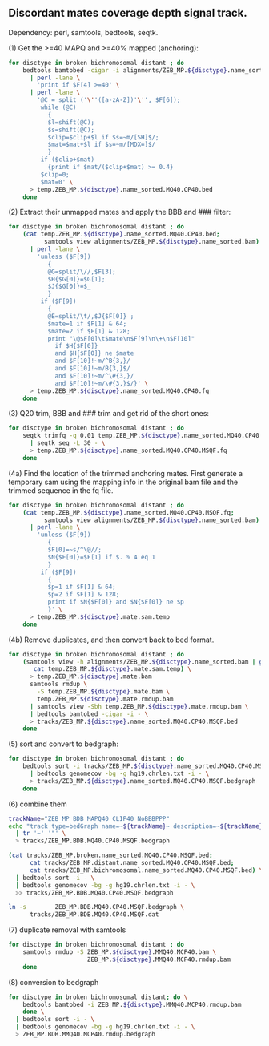 ## Discordant mates coverage depth signal track.

Dependency: perl, samtools, bedtools, seqtk.

(1) Get the >=40 MAPQ and >=40% mapped (anchoring):

```bash  
for disctype in broken bichromosomal distant ; do
    bedtools bamtobed -cigar -i alignments/ZEB_MP.${disctype}.name_sorted.bam \
      | perl -lane \
        'print if $F[4] >=40' \
      | perl -lane \
        '@C = split ('\''([a-zA-Z])'\'', $F[6]);
         while (@C)
           {
           $l=shift(@C);
           $s=shift(@C);
           $clip=$clip+$l if $s=~m/[SH]$/;
           $mat=$mat+$l if $s=~m/[MDX=]$/
           }
         if ($clip+$mat)
           {print if $mat/($clip+$mat) >= 0.4}
         $clip=0;
         $mat=0' \
      > temp.ZEB_MP.${disctype}.name_sorted.MQ40.CP40.bed
    done
```

(2) Extract their unmapped mates and apply the BBB and ### filter:

```bash  
for disctype in broken bichromosomal distant ; do
    (cat temp.ZEB_MP.${disctype}.name_sorted.MQ40.CP40.bed;
          samtools view alignments/ZEB_MP.${disctype}.name_sorted.bam) \
      | perl -lane \
        'unless ($F[9])
           {
           @G=split/\//,$F[3];
           $H{$G[0]}=$G[1];
           $J{$G[0]}=$_
           }
         if ($F[9])
           {
           @E=split/\t/,$J{$F[0]} ;
           $mate=1 if $F[1] & 64;
           $mate=2 if $F[1] & 128;
           print "\@$F[0]\t$mate\n$F[9]\n\+\n$F[10]"
             if $H{$F[0]}
             and $H{$F[0]} ne $mate
             and $F[10]!~m/^B{3,}/
             and $F[10]!~m/B{3,}$/
             and $F[10]!~m/^\#{3,}/
             and $F[10]!~m/\#{3,}$/}' \
      > temp.ZEB_MP.${disctype}.name_sorted.MQ40.CP40.fq
    done
```

(3) Q20 trim, BBB and ### trim and get rid of the short ones:

```bash  
for disctype in broken bichromosomal distant ; do
    seqtk trimfq -q 0.01 temp.ZEB_MP.${disctype}.name_sorted.MQ40.CP40.fq \
      | seqtk seq -L 30 - \
      > temp.ZEB_MP.${disctype}.name_sorted.MQ40.CP40.MSQF.fq
    done
```

(4a) Find the location of the trimmed anchoring mates. First generate a
temporary sam using the mapping info in the original bam file and the trimmed
sequence in the fq file.

```bash  
for disctype in broken bichromosomal distant ; do
    (cat temp.ZEB_MP.${disctype}.name_sorted.MQ40.CP40.MSQF.fq;
          samtools view alignments/ZEB_MP.${disctype}.name_sorted.bam) \
      | perl -lane \
        'unless ($F[9])
           {
           $F[0]=~s/^\@//;
           $N{$F[0]}=$F[1] if $. % 4 eq 1
           }
         if ($F[9])
           {
           $p=1 if $F[1] & 64;
           $p=2 if $F[1] & 128;
           print if $N{$F[0]} and $N{$F[0]} ne $p
           }' \
      > temp.ZEB_MP.${disctype}.mate.sam.temp
    done
```

(4b) Remove duplicates, and then convert back to bed format.

```bash  
for disctype in broken bichromosomal distant ; do
    (samtools view -h alignments/ZEB_MP.${disctype}.name_sorted.bam | grep ^@;
       cat temp.ZEB_MP.${disctype}.mate.sam.temp) \
      > temp.ZEB_MP.${disctype}.mate.bam
      samtools rmdup \
        -S temp.ZEB_MP.${disctype}.mate.bam \
        temp.ZEB_MP.${disctype}.mate.rmdup.bam
      | samtools view -Sbh temp.ZEB_MP.${disctype}.mate.rmdup.bam \
      | bedtools bamtobed -cigar -i - \
      > tracks/ZEB_MP.${disctype}.name_sorted.MQ40.CP40.MSQF.bed
    done
```

(5) sort and convert to bedgraph:

```bash  
for disctype in broken bichromosomal distant ; do
    bedtools sort -i tracks/ZEB_MP.${disctype}.name_sorted.MQ40.CP40.MSQF.bed \
      | bedtools genomecov -bg -g hg19.chrlen.txt -i - \
      > tracks/ZEB_MP.${disctype}.name_sorted.MQ40.CP40.MSQF.bedgraph
    done
```

(6) combine them

```bash  
trackName="ZEB_MP BDB MAPQ40 CLIP40 NoBBBPPP"
echo "track type=bedGraph name=~${trackName}~ description=~${trackName}~" \
  | tr '~' '"' \
  > tracks/ZEB_MP.BDB.MQ40.CP40.MSQF.bedgraph

(cat tracks/ZEB_MP.broken.name_sorted.MQ40.CP40.MSQF.bed;
      cat tracks/ZEB_MP.distant.name_sorted.MQ40.CP40.MSQF.bed;
      cat tracks/ZEB_MP.bichromosomal.name_sorted.MQ40.CP40.MSQF.bed) \
  | bedtools sort -i - \
  | bedtools genomecov -bg -g hg19.chrlen.txt -i - \
  >> tracks/ZEB_MP.BDB.MQ40.CP40.MSQF.bedgraph

ln -s        ZEB_MP.BDB.MQ40.CP40.MSQF.bedgraph \
      tracks/ZEB_MP.BDB.MQ40.CP40.MSQF.dat
```

(7) duplicate removal with samtools

```bash  
for disctype in broken bichromosomal distant ; do
    samtools rmdup -S ZEB_MP.${disctype}.MMQ40.MCP40.bam \
                      ZEB_MP.${disctype}.MMQ40.MCP40.rmdup.bam
    done
```

(8) conversion to bedgraph

```bash  
for disctype in broken bichromosomal distant; do \
    bedtools bamtobed -i ZEB_MP.${disctype}.MMQ40.MCP40.rmdup.bam
    done \
  | bedtools sort -i - \
  | bedtools genomecov -bg -g hg19.chrlen.txt -i - \
  > ZEB_MP.BDB.MMQ40.MCP40.rmdup.bedgraph
```
